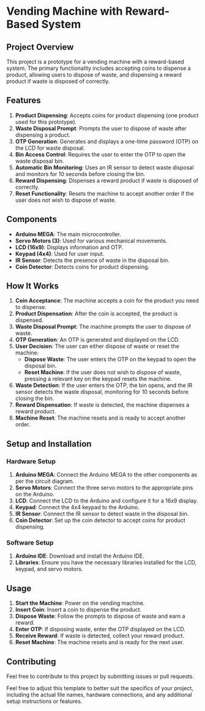 # Vending Machine with Reward-Based System

## Project Overview

This project is a prototype for a vending machine with a reward-based system. The primary functionality includes accepting coins to dispense a product, allowing users to dispose of waste, and dispensing a reward product if waste is disposed of correctly.

## Features

1. **Product Dispensing**: Accepts coins for product dispensing (one product used for this prototype).
2. **Waste Disposal Prompt**: Prompts the user to dispose of waste after dispensing a product.
3. **OTP Generation**: Generates and displays a one-time password (OTP) on the LCD for waste disposal.
4. **Bin Access Control**: Requires the user to enter the OTP to open the waste disposal bin.
5. **Automatic Bin Monitoring**: Uses an IR sensor to detect waste disposal and monitors for 10 seconds before closing the bin.
6. **Reward Dispensing**: Dispenses a reward product if waste is disposed of correctly.
7. **Reset Functionality**: Resets the machine to accept another order if the user does not wish to dispose of waste.

## Components

- **Arduino MEGA**: The main microcontroller.
- **Servo Motors (3)**: Used for various mechanical movements.
- **LCD (16x9)**: Displays information and OTP.
- **Keypad (4x4)**: Used for user input.
- **IR Sensor**: Detects the presence of waste in the disposal bin.
- **Coin Detector**: Detects coins for product dispensing.

## How It Works

1. **Coin Acceptance**: The machine accepts a coin for the product you need to dispense.
2. **Product Dispensation**: After the coin is accepted, the product is dispensed.
3. **Waste Disposal Prompt**: The machine prompts the user to dispose of waste.
4. **OTP Generation**: An OTP is generated and displayed on the LCD.
5. **User Decision**: The user can either dispose of waste or reset the machine:
    - **Dispose Waste**: The user enters the OTP on the keypad to open the disposal bin.
    - **Reset Machine**: If the user does not wish to dispose of waste, pressing a relevant key on the keypad resets the machine.
6. **Waste Detection**: If the user enters the OTP, the bin opens, and the IR sensor detects the waste disposal, monitoring for 10 seconds before closing the bin.
7. **Reward Dispensation**: If waste is detected, the machine dispenses a reward product.
8. **Machine Reset**: The machine resets and is ready to accept another order.

## Setup and Installation

### Hardware Setup

1. **Arduino MEGA**: Connect the Arduino MEGA to the other components as per the circuit diagram.
2. **Servo Motors**: Connect the three servo motors to the appropriate pins on the Arduino.
3. **LCD**: Connect the LCD to the Arduino and configure it for a 16x9 display.
4. **Keypad**: Connect the 4x4 keypad to the Arduino.
5. **IR Sensor**: Connect the IR sensor to detect waste in the disposal bin.
6. **Coin Detector**: Set up the coin detector to accept coins for product dispensing.

### Software Setup

1. **Arduino IDE**: Download and install the Arduino IDE.
2. **Libraries**: Ensure you have the necessary libraries installed for the LCD, keypad, and servo motors.


## Usage

1. **Start the Machine**: Power on the vending machine.
2. **Insert Coin**: Insert a coin to dispense the product.
3. **Dispose Waste**: Follow the prompts to dispose of waste and earn a reward.
4. **Enter OTP**: If disposing waste, enter the OTP displayed on the LCD.
5. **Receive Reward**: If waste is detected, collect your reward product.
6. **Reset Machine**: The machine resets and is ready for the next user.

## Contributing

Feel free to contribute to this project by submitting issues or pull requests.


Feel free to adjust this template to better suit the specifics of your project, including the actual file names, hardware connections, and any additional setup instructions or features.
